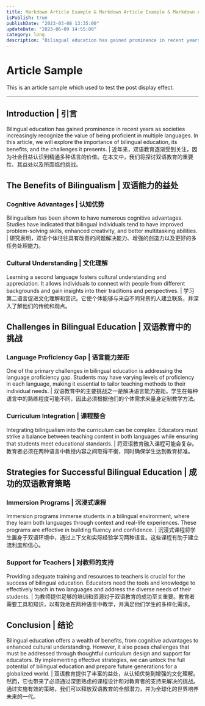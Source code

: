 ```yaml
---
title: Markdown Article Example & Markdown Article Example & Markdown Article Example
isPublish: true
publishDate: "2023-03-08 13:35:00"
updateDate: "2023-06-09 14:55:00"
category: long
description: "Bilingual education has gained prominence in recent years as societies increasingly recognize the value of being proficient in multiple languages."
---
```


# Article Sample

This is an article sample which used to test the post display effect.

---

## Introduction | 引言

Bilingual education has gained prominence in recent years as societies increasingly recognize the value of being
proficient in multiple languages. In this article, we will explore the importance of bilingual education, its benefits,
and the challenges it presents. | 近年来，双语教育逐渐受到关注，因为社会日益认识到精通多种语言的价值。在本文中，我们将探讨双语教育的重要性、其益处以及所面临的挑战。

## The Benefits of Bilingualism | 双语能力的益处

### Cognitive Advantages | 认知优势

Bilingualism has been shown to have numerous cognitive advantages. Studies have indicated that bilingual individuals
tend to have improved problem-solving skills, enhanced creativity, and better multitasking abilities. |
研究表明，双语个体往往具有改善的问题解决能力、增强的创造力以及更好的多任务处理能力。

### Cultural Understanding | 文化理解

Learning a second language fosters cultural understanding and appreciation. It allows individuals to connect with people
from different backgrounds and gain insights into their traditions and perspectives. |
学习第二语言促进文化理解和赏识。它使个体能够与来自不同背景的人建立联系，并深入了解他们的传统和观点。

## Challenges in Bilingual Education | 双语教育中的挑战

### Language Proficiency Gap | 语言能力差距

One of the primary challenges in bilingual education is addressing the language proficiency gap. Students may have
varying levels of proficiency in each language, making it essential to tailor teaching methods to their individual
needs. | 双语教育中的主要挑战之一是解决语言能力差距。学生在每种语言中的熟练程度可能不同，因此必须根据他们的个体需求来量身定制教学方法。

### Curriculum Integration | 课程整合

Integrating bilingualism into the curriculum can be complex. Educators must strike a balance between teaching content in
both languages while ensuring that students meet educational standards. |
将双语教育融入课程可能会复杂。教育者必须在两种语言中教授内容之间取得平衡，同时确保学生达到教育标准。

## Strategies for Successful Bilingual Education | 成功的双语教育策略

### Immersion Programs | 沉浸式课程

Immersion programs immerse students in a bilingual environment, where they learn both languages through context and
real-life experiences. These programs are effective in building fluency and confidence. |
沉浸式课程将学生置身于双语环境中，通过上下文和实际经验学习两种语言。这些课程有助于建立流利度和信心。

### Support for Teachers | 对教师的支持

Providing adequate training and resources to teachers is crucial for the success of bilingual education. Educators need
the tools and knowledge to effectively teach in two languages and address the diverse needs of their students. |
为教师提供足够的培训和资源对于双语教育的成功至关重要。教育者需要工具和知识，以有效地在两种语言中教学，并满足他们学生的多样化需求。

## Conclusion | 结论

Bilingual education offers a wealth of benefits, from cognitive advantages to enhanced cultural understanding. However,
it also poses challenges that must be addressed through thoughtful curriculum design and support for educators. By
implementing effective strategies, we can unlock the full potential of bilingual education and prepare future
generations for a globalized world. |
双语教育提供了丰富的益处，从认知优势到增强的文化理解。然而，它也带来了必须通过深思熟虑的课程设计和对教育者的支持来解决的挑战。通过实施有效的策略，我们可以释放双语教育的全部潜力，并为全球化的世界培养未来的一代。
